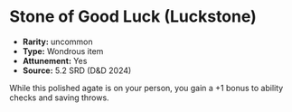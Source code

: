 
# Stone of Good Luck (Luckstone)

* **Rarity:** uncommon
* **Type:** Wondrous item
* **Attunement:** Yes
* **Source:** 5.2 SRD (D&D 2024)


While this polished agate is on your person, you gain a +1 bonus to ability checks and saving throws.
